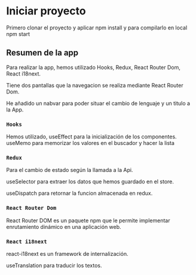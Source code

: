 # Iniciar proyecto

Primero clonar el proyecto y aplicar npm install y para compilarlo en local npm start

## Resumen de la app

Para realizar la app, hemos utilizado Hooks, Redux, React Router Dom, React i18next.

Tiene dos pantallas que la navegacion se realiza mediante React Router Dom.

He añadido un nabvar para poder situar el cambio de lenguaje y un titulo a la App.

### `Hooks`

Hemos utilizado, useEffect para la inicialización de los componentes.
useMemo para memorizar los valores en el buscador y hacer la lista

### `Redux`

Para el cambio de estado según la llamada a la Api.

useSelector para extraer los datos que hemos guardado en el store.

useDispatch para retornar la funcion almacenada en redux.

### `React Router Dom`

React Router DOM es un paquete npm que le permite implementar enrutamiento dinámico en una aplicación web.

### `React i18next`

react-i18next es un framework de internalización.

useTranslation para traducir los textos.

